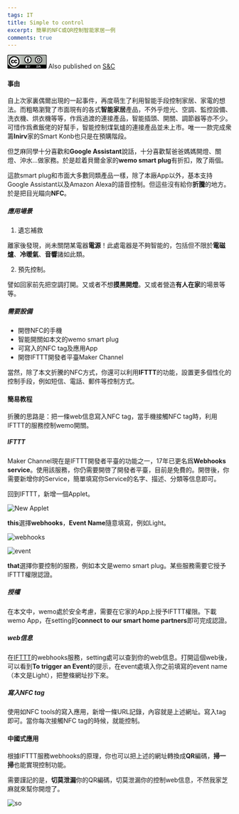 ```yaml
---
tags: IT
title: Simple to control
excerpt: 簡單的NFC或QR控制智能家居一例
comments: true
---
```


![cc](/public/cc.png) Also published on [S&C](https://soandcandy.us)

#### 事由 ####

自上次家裏偶爾出現的一起事件，再度萌生了利用智能手段控制家居、家電的想法。而粗略瀏覽了市面現有的各式**智能家居**產品，不外乎燈光、空調、監控設備、洗衣機、烘衣機等等，作爲過渡的連接產品，智能插頭、開關、調節器等亦不少。可惜作爲煮飯佬的好幫手，智能控制煤氣爐的連接產品並未上市。唯一一款完成衆籌**Inirv**家的Smart Konb也只是在預購階段。

但芝麻同學十分喜歡和**Google Assistant**說話，十分喜歡幫爸爸媽媽開燈、關燈、沖水...做家務。於是趁着貝爾金家的**wemo smart plug**有折扣，敗了兩個。

這款smart plug和市面大多數同類產品一樣，除了本廠App以外，基本支持Google Assistant以及Amazon Alexa的語音控制。但這些沒有給你**折騰**的地方。於是把目光瞄向**NFC**。

##### 應用場景 #####

1. 遺忘補救

離家後發現，尚未關閉某電器**電源**！此處電器是不夠智能的，包括但不限於**電磁爐**、**冷暖氣**、**音響**諸如此類。

2. 預先控制。

譬如回家前先把空調打開。又或者不想**摸黑開燈**。又或者營造**有人在家**的場景等等。

##### 需要設備 #####

- 開啓NFC的手機
- 智能開關如本文的wemo smart plug
- 可寫入的NFC tag及應用App
- 開啓IFTTT開發者平臺Maker Channel

當然，除了本文折騰的NFC方式，你還可以利用**IFTTT**的功能，設置更多個性化的控制手段，例如短信、電話、郵件等控制方式。

#### 簡易教程 ####

折騰的思路是：把一條web信息寫入NFC tag，當手機接觸NFC tag時，利用IFTTT的服務控制wemo開關。

##### IFTTT #####

Maker Channel現在是IFTTT開發者平臺的功能之一，17年已更名爲**Webhooks service**。使用該服務，你仍需要開啓了開發者平臺，目前是免費的。開啓後，你需要新增你的Service，簡單填寫你Service的名字、描述、分類等信息即可。

回到IFTTT，新增一個Applet。

![New Applet](https://i.imgur.com/IbhdFYX.png)

**this**選擇**webhooks**，**Event Name**隨意填寫，例如Light。

![webhooks](https://i.imgur.com/cmc0U1B.png)

![event](https://i.imgur.com/hQsXaTj.png)

**that**選擇你要控制的服務，例如本文是wemo smart plug。某些服務需要它授予IFTTT權限認證。

##### 授權 #####

在本文中，wemo處於安全考慮，需要在它家的App上授予IFTTT權限。下載wemo App，在setting的**connect to our smart home partners**即可完成認證。

##### web信息 #####

在[IFTTT](https://ifttt.com/maker_webhooks)的webhooks服務，setting處可以查到你的web信息。打開這個web後，可以看到**To trigger an Event**的提示，在event處填入你之前填寫的event name（本文是Light），把整條網址抄下來。

##### 寫入NFC tag #####

使用如NFC tools的寫入應用，新增一條URL記錄，內容就是上述網址。寫入tag即可。當你每次接觸NFC tag的時候，就能控制。

#### 中國式應用 ####

根據IFTTT服務webhooks的原理，你也可以把上述的網址轉換成**QR**編碼，**掃一掃**也能實現控制功能。

需要謹記的是，**切莫泄漏**你的QR編碼，切莫泄漏你的控制web信息，不然我家芝麻就來幫你開燈了。


![so](/public/favicon.ico)


